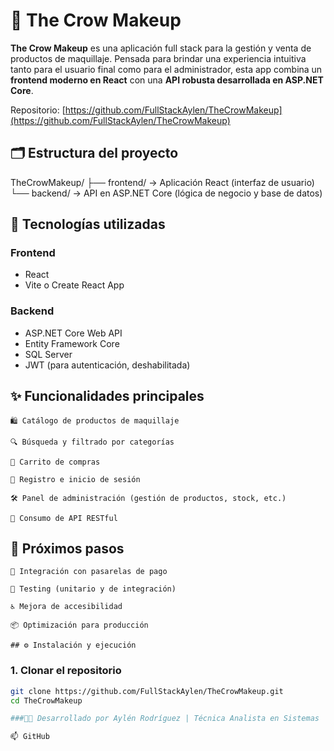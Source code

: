 # 🖤 The Crow Makeup

**The Crow Makeup** es una aplicación full stack para la gestión y venta de productos de maquillaje. Pensada para brindar una experiencia intuitiva tanto para el usuario final como para el administrador, esta app combina un **frontend moderno en React** con una **API robusta desarrollada en ASP.NET Core**.

Repositorio: [https://github.com/FullStackAylen/TheCrowMakeup](https://github.com/FullStackAylen/TheCrowMakeup)

## 🗂 Estructura del proyecto

TheCrowMakeup/
├── frontend/ → Aplicación React (interfaz de usuario)
└── backend/ → API en ASP.NET Core (lógica de negocio y base de datos)


## 🚀 Tecnologías utilizadas

### Frontend
- React
- Vite o Create React App

### Backend
- ASP.NET Core Web API
- Entity Framework Core
- SQL Server
- JWT (para autenticación, deshabilitada)

## ✨ Funcionalidades principales

    🛍 Catálogo de productos de maquillaje

    🔍 Búsqueda y filtrado por categorías

    🧺 Carrito de compras

    🔐 Registro e inicio de sesión

    🛠 Panel de administración (gestión de productos, stock, etc.)

    📡 Consumo de API RESTful

## 📌 Próximos pasos

    🧾 Integración con pasarelas de pago

    🧪 Testing (unitario y de integración)

    ♿ Mejora de accesibilidad

    📦 Optimización para producción

    ## ⚙️ Instalación y ejecución

### 1. Clonar el repositorio
```bash
git clone https://github.com/FullStackAylen/TheCrowMakeup.git
cd TheCrowMakeup

###🧑‍💻 Desarrollado por Aylén Rodríguez | Técnica Analista en Sistemas | Full Stack Developer

📫 GitHub

